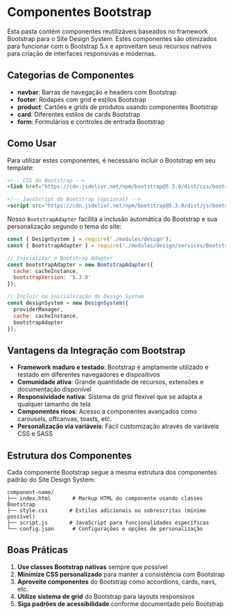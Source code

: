 # Componentes Bootstrap

Esta pasta contém componentes reutilizáveis baseados no framework Bootstrap para o Site Design System. Estes componentes são otimizados para funcionar com o Bootstrap 5.x e aproveitam seus recursos nativos para criação de interfaces responsivas e modernas.

## Categorias de Componentes

- **navbar**: Barras de navegação e headers com Bootstrap
- **footer**: Rodapés com grid e estilos Bootstrap
- **product**: Cartões e grids de produtos usando componentes Bootstrap
- **card**: Diferentes estilos de cards Bootstrap
- **form**: Formulários e controles de entrada Bootstrap

## Como Usar

Para utilizar estes componentes, é necessário incluir o Bootstrap em seu template:

```html
<!-- CSS do Bootstrap -->
<link href="https://cdn.jsdelivr.net/npm/bootstrap@5.3.0/dist/css/bootstrap.min.css" rel="stylesheet">

<!-- JavaScript do Bootstrap (opcional) -->
<script src="https://cdn.jsdelivr.net/npm/bootstrap@5.3.0/dist/js/bootstrap.bundle.min.js"></script>
```

Nosso `BootstrapAdapter` facilita a inclusão automática do Bootstrap e sua personalização segundo o tema do site:

```javascript
const { DesignSystem } = require('./modules/design');
const { BootstrapAdapter } = require('./modules/design/services/BootstrapAdapter');

// Inicializar o Bootstrap Adapter
const bootstrapAdapter = new BootstrapAdapter({
  cache: cacheInstance,
  bootstrapVersion: '5.3.0'
});

// Incluir na inicialização do Design System
const designSystem = new DesignSystem({
  providerManager,
  cache: cacheInstance,
  bootstrapAdapter
});
```

## Vantagens da Integração com Bootstrap

- **Framework maduro e testado**: Bootstrap é amplamente utilizado e testado em diferentes navegadores e dispositivos
- **Comunidade ativa**: Grande quantidade de recursos, extensões e documentação disponível
- **Responsividade nativa**: Sistema de grid flexível que se adapta a qualquer tamanho de tela
- **Componentes ricos**: Acesso a componentes avançados como carousels, offcanvas, toasts, etc.
- **Personalização via variáveis**: Fácil customização através de variáveis CSS e SASS

## Estrutura dos Componentes

Cada componente Bootstrap segue a mesma estrutura dos componentes padrão do Site Design System:

```
component-name/
├── index.html       # Markup HTML do componente usando classes Bootstrap
├── style.css       # Estilos adicionais ou sobrescritas (mínimo possível)
├── script.js       # JavaScript para funcionalidades específicas
└── config.json      # Configurações e opções de personalização
```

## Boas Práticas

1. **Use classes Bootstrap nativas** sempre que possível
2. **Minimize CSS personalizado** para manter a consistência com Bootstrap
3. **Aproveite componentes** do Bootstrap como accordions, cards, navs, etc.
4. **Utilize sistema de grid** do Bootstrap para layouts responsivos
5. **Siga padrões de acessibilidade** conforme documentado pelo Bootstrap